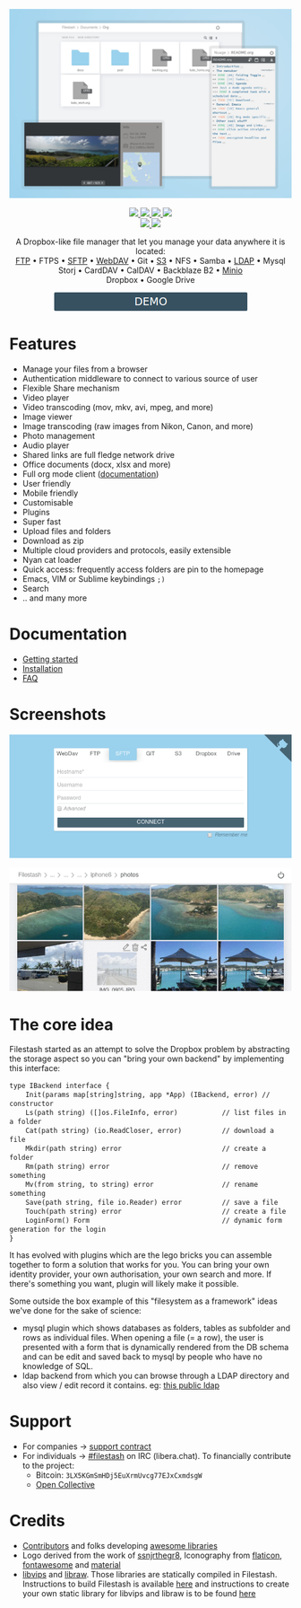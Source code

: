 ![screenshot](https://raw.githubusercontent.com/mickael-kerjean/filestash_images/master/.assets/photo.jpg)

<p align="center">
    <a href="https://github.com/mickael-kerjean/contributors" alt="Contributors">
        <img src="https://img.shields.io/github/contributors/mickael-kerjean/filestash" style="max-width:100%;">
    </a>
    <a href="https://opencollective.com/filestash" alt="Backers on Open Collective">
        <img src="https://img.shields.io/opencollective/backers/filestash" style="max-width:100%;">
    </a>
    <a href="https://opencollective.com/filestash" alt="Sponsors on Open Collective">
        <img src="https://img.shields.io/opencollective/sponsors/filestash" style="max-width:100%;">
    </a>
    <a href="https://hub.docker.com/r/machines/filestash" alt="Docker Hub">
        <img src="https://img.shields.io/docker/pulls/machines/filestash" style="max-width:100%;">
    </a>
    <br>
    <a href="#" alt="Build">
        <img src="https://cloud.drone.io/api/badges/mickael-kerjean/filestash/status.svg" style="max-width:100%;">
    </a>
    <a href="https://kiwiirc.com/nextclient/#irc://irc.libera.chat/#filestash?nick=guest??" alt="Chat on IRC">
        <img src="https://img.shields.io/badge/IRC-%23filestash-brightgreen.svg" style="max-width:100%;">
    </a>
</p>

<p align="center">
    A Dropbox-like file manager that let you manage your data anywhere it is located:<br>
    <a href="https://www.filestash.app/ftp-client.html">FTP</a> • FTPS • <a href="https://www.filestash.app/ssh-file-transfer.html">SFTP</a> • <a href="https://www.filestash.app/webdav-client.html">WebDAV</a> • Git • <a href="https://www.filestash.app/s3-browser.html">S3</a> • NFS • Samba • <a href="https://www.filestash.app/ldap-browser.html">LDAP</a> • Mysql <br>
       Storj • CardDAV • CalDAV • Backblaze B2 • <a href="https://www.filestash.app/s3-browser.html">Minio</a> <br>
               Dropbox • Google Drive
</p>
<p align="center">
    <a href="http://demo.filestash.app">
      <img src="https://raw.githubusercontent.com/mickael-kerjean/filestash_images/master/.assets/button_demo.png" alt="demo button" />
    </a>
</p>

# Features
- Manage your files from a browser
- Authentication middleware to connect to various source of user
- Flexible Share mechanism
- Video player
- Video transcoding (mov, mkv, avi, mpeg, and more)
- Image viewer
- Image transcoding (raw images from Nikon, Canon, and more)
- Photo management
- Audio player
- Shared links are full fledge network drive
- Office documents (docx, xlsx and more)
- Full org mode client ([documentation](https://www.filestash.app/2018/05/31/release-note-v0.1/))
- User friendly
- Mobile friendly
- Customisable
- Plugins
- Super fast
- Upload files and folders
- Download as zip
- Multiple cloud providers and protocols, easily extensible
- Nyan cat loader
- Quick access: frequently access folders are pin to the homepage
- Emacs, VIM or Sublime keybindings `;)`
- Search
- .. and many more

# Documentation
- [Getting started](https://www.filestash.app/docs/)
- [Installation](https://www.filestash.app/docs/install-and-upgrade/)
- [FAQ](https://www.filestash.app/docs/faq/)

# Screenshots
<p align="center">
    <a href="https://demo.filestash.app">
        <img src="https://raw.githubusercontent.com/mickael-kerjean/filestash_images/master/.assets/navigation.gif" alt="user experience on navigation" />
    </a>
</p>
<p align="center">
    <a href="http://demo.filestash.app">
        <img src="https://raw.githubusercontent.com/mickael-kerjean/filestash_images/master/.assets/photo_management.gif" alt="user experience on medias" />
    </a>
</p>

# The core idea

Filestash started as an attempt to solve the Dropbox problem by abstracting the storage aspect so you can "bring your own backend" by implementing this interface:
```
type IBackend interface {
	Init(params map[string]string, app *App) (IBackend, error) // constructor
	Ls(path string) ([]os.FileInfo, error)           // list files in a folder
	Cat(path string) (io.ReadCloser, error)          // download a file
	Mkdir(path string) error                         // create a folder
	Rm(path string) error                            // remove something
	Mv(from string, to string) error                 // rename something
	Save(path string, file io.Reader) error          // save a file
	Touch(path string) error                         // create a file
	LoginForm() Form                                 // dynamic form generation for the login
}
```
It has evolved with plugins which are the lego bricks you can assemble together to form a solution that works for you. You can bring your own identity provider, your own authorisation, your own search and more. If there's something you want, plugin will likely make it possible.

Some outside the box example of this "filesystem as a framework" ideas we've done for the sake of science:
- mysql plugin which shows databases as folders, tables as subfolder and rows as individual files. When opening a file (= a row), the user is presented with a form that is dynamically rendered from the DB schema and can be edit and saved back to mysql by people who have no knowledge of SQL.
- ldap backend from which you can browse through a LDAP directory and also view / edit record it contains. eg: [this public ldap](https://demo.filestash.app/login?type=ldap&hostname=ldap%3A%2F%2Fipa.demo1.freeipa.org&bind_dn=uid%3Dadmin%2Ccn%3Dusers%2Ccn%3Daccounts%2Cdc%3Ddemo1%2Cdc%3Dfreeipa%2Cdc%3Dorg&bind_password=Secret123&base_dn=cn%3Daccounts%2Cdc%3Ddemo1%2Cdc%3Dfreeipa%2Cdc%3Dorg)

<!-- if you feel curious, we wrote a more in depth article about the [interesting ideas in Filestash]() -->

# Support
- For companies -> [support contract](https://www.filestash.app/pricing/)
- For individuals -> [#filestash](https://kiwiirc.com/nextclient/#irc://irc.libera.chat/#filestash?nick=guest??) on IRC (libera.chat). To financially contribute to the project:
  - Bitcoin: `3LX5KGmSmHDj5EuXrmUvcg77EJxCxmdsgW`
  - [Open Collective](https://opencollective.com/filestash)

# Credits
- [Contributors](https://github.com/mickael-kerjean/filestash/graphs/contributors) and folks developing [awesome libraries](https://github.com/mickael-kerjean/filestash/blob/master/go.mod)
- Logo derived from the work of [ssnjrthegr8](https://github.com/ssnjrthegr8), Iconography from [flaticon](https://www.flaticon.com/), [fontawesome](https://fontawesome.com) and [material](https://material.io/icons/)
- [libvips](https://github.com/libvips/libvips) and [libraw](https://github.com/LibRaw/LibRaw). Those libraries are statically compiled in Filestash. Instructions to build Filestash is available [here](https://github.com/mickael-kerjean/filestash/blob/master/.drone.yml) and instructions to create your own static library for libvips and libraw is to be found [here](https://github.com/mickael-kerjean/filestash/tree/master/server/plugin/plg_image_light/deps)
